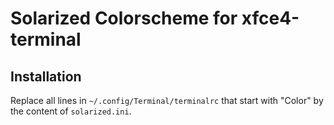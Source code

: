 Solarized Colorscheme for xfce4-terminal
========================================

Installation
------------

Replace all lines in `~/.config/Terminal/terminalrc` that start with
"Color" by the content of `solarized.ini`.
